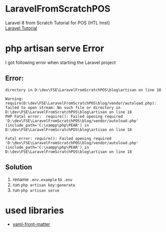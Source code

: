 # LaravelFromScratchPOS
Laravel 8 from Scratch Tutorial for POS (HTL Imst)  
[Laravel Tutorial](https://laracasts.com/series/laravel-8-from-scratch)

# php artisan serve Error
I got following error when starting the Laravel project

## Error:
```
directory in D:\dev\FSE\LaravelFromScratchPOS\blog\artisan on line 18

Warning: require(D:\dev\FSE\LaravelFromScratchPOS\blog/vendor/autoload.php): failed to open stream: No such file or directory in D:\dev\FSE\LaravelFromScratchPOS\blog\artisan on line 18
PHP Fatal error:  require(): Failed opening required 'D:\dev\FSE\LaravelFromScratchPOS\blog/vendor/autoload.php' (include_path='C:\xampp\php\PEAR') in D:\dev\FSE\LaravelFromScratchPOS\blog\artisan on line 18

Fatal error: require(): Failed opening required 'D:\dev\FSE\LaravelFromScratchPOS\blog/vendor/autoload.php' (include_path='C:\xampp\php\PEAR') in D:\dev\FSE\LaravelFromScratchPOS\blog\artisan on line 18
```

## Solution
1. rename ```.env.example``` to ```.env```
2. run ```php artisan key:generate```
3. run ```php artisan serve```


# used libraries
* [yaml-front-matter](https://github.com/spatie/yaml-front-matter)


